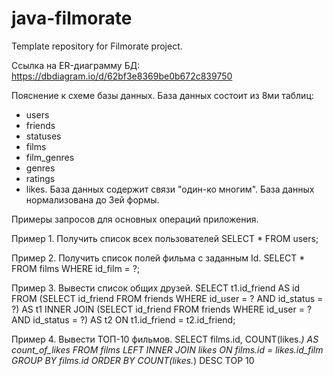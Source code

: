 # java-filmorate
Template repository for Filmorate project.

Ссылка на ER-диаграмму БД:
https://dbdiagram.io/d/62bf3e8369be0b672c839750

Пояснение к схеме базы данных.
База данных состоит из 8ми таблиц:
- users
- friends
- statuses
- films
- film_genres
- genres
- ratings
- likes.
База данных содержит связи "один-ко многим".
База данных нормализована до 3ей формы.

Примеры запросов для основных операций приложения.

Пример 1. Получить список всех пользователей
SELECT * FROM users;

Пример 2. Получить список полей фильма с заданным Id.
SELECT * FROM films WHERE id_film = ?;

Пример 3. Вывести список общих друзей.
SELECT t1.id_friend AS id
FROM (SELECT id_friend FROM friends WHERE id_user = ? AND id_status = ?) AS t1
INNER JOIN (SELECT id_friend FROM friends WHERE id_user = ? AND id_status = ?) AS t2
ON t1.id_friend = t2.id_friend;

Пример 4. Вывести ТОП-10 фильмов.
SELECT films.id, COUNT(likes.*) AS count_of_likes
FROM films LEFT INNER JOIN likes 
ON films.id = likes.id_film 
GROUP BY films.id 
ORDER BY COUNT(likes.*) DESC TOP 10